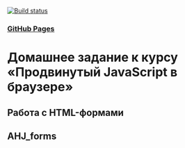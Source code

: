 [![Build status](https://ci.appveyor.com/api/projects/status/cogemuwrds0kpceh?svg=true)](https://ci.appveyor.com/project/Vadim2107/ahj-forms)

### [GitHub Pages](https://vadim2107.github.io/AHJ_forms)

# Домашнее задание к курсу «Продвинутый JavaScript в браузере»

## Работа с HTML-формами
## AHJ_forms
